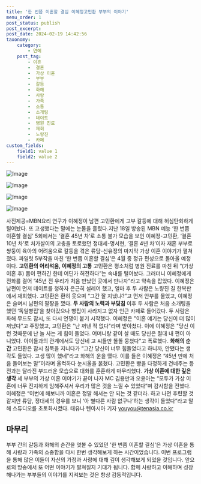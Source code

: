 ```yaml
---
title: '한 번쯤 이혼할 결심 이혜정고민환 부부의 이야기'
menu_order: 1
post_status: publish
post_excerpt: 
post_date: 2024-02-19 14:42:56
taxonomy:
    category:
        - 연예
    post_tag:
        - 이혼
        -  결혼
        -  가상 이혼
        -  부부
        -  갈등
        -  화해
        -  사랑
        -  가족
        -  소통
        -  소개팅
        -  데이트
        -  병원 진료
        -  재회
        -  노량진
        -  카페
custom_fields:
    field1: value 1
    field2: value 2
---
```


![Image](https://mimgnews.pstatic.net/image/312/2024/02/19/0000649665_001_20240219081701309.jpg?type=w540)

![Image](https://ssl.pstatic.net/mimgnews/image/312/2024/02/19/0000649665_002_20240219081701345.jpg?type=w540)

![Image](https://mimgnews.pstatic.net/image/312/2024/02/19/0000649665_003_20240219081701374.jpg?type=w540)

![Image](https://ssl.pstatic.net/mimgnews/image/312/2024/02/19/0000649665_004_20240219081701407.jpg?type=w540)

사진제공=MBN요리 연구가 이혜정이 남편 고민환에게 고부 갈등에 대해 허심탄회하게 털어놨다. 또 고생했다는 말에는 눈물을 흘렸다.지난 18일 방송된 MBN 예능 ‘한 번쯤 이혼할 결심’ 5회에서는 ‘결혼 45년 차’로 소통 불가 모습을 보인 이혜정-고민환, ‘결혼 10년 차’로 처가살이의 고충을 토로했던 정대세-명서현, ‘결혼 4년 차’이자 재혼 부부로 쌍둥이 육아의 어려움으로 갈등을 겪은 류담-신유정의 마지막 가상 이혼 이야기가 펼쳐졌다. 파일럿 5부작을 마친 ‘한 번쯤 이혼할 결심’은 4월 중 정규 편성으로 돌아올 예정이다.
**고민환의 어리석음, 이혜정의 고통**
고민환은 평소처럼 병원 진료를 마친 뒤 “(가상 이혼 후) 몸이 편하긴 한데 어딘가 허전하다”는 속내를 털어놨다. 그러더니 이혜정에게 전화를 걸어 “45년 전 우리가 처음 만났던 곳에서 만나자”라고 약속을 잡았다. 이혜정은 남편이 먼저 데이트를 청하자 은근히 설레어 했고, 얼마 후 두 사람은 노량진 길 한복판에서 재회했다. 고민환은 환히 웃으며 “그간 잘 지냈냐?”고 먼저 안부를 물었고, 이혜정은 슬며시 남편의 팔짱을 꼈다.
**두 사람의 노력과 부딪침**
이후 두 사람은 처음 소개팅을 했던 ‘독일빵집’을 찾아갔으나 빵집이 사라지고 없자 인근 카페로 들어갔다. 두 사람은 화해 무드도 잠시, 또 다시 언쟁이 붙기 시작했다. 이혜정은 "이혼 얘기는 당신이 더 많이 꺼냈다"고 주장했고, 고민환은 "난 꺼낸 적 없다"라며 받아쳤다. 이에 이혜정은 "당신 이런 것때문에 난 늘 사는 게 힘이 들었다. 어머니랑 같이 살 때도 당신은 절대 내 편이 아니었다. 아이들과의 관계에서도 당신네 고 씨들만 똘똘 뭉쳤다"고 폭로했다.
**화해의 순간**
고민환은 잠시 침묵을 지니다가 “그간 당신이 너무 힘들었다고 하니까, 안됐다는 생각도 들었다. 고생 많이 했네”라고 화해의 운을 뗐다. 이를 들은 이혜정은 “45년 만에 처음 들어보는 말”이라며 울컥하다 눈시울을 붉혔다. 고민환은 빵을 다정하게 건네주는 등 전과는 달라진 부드러운 모습으로 대화를 훈훈하게 마무리했다.
**가상 이혼에 대한 깊은 생각**
세 부부의 가상 이혼 이야기가 끝이 나자 MC 김용만과 오윤아는 “모두가 가상 이혼에 너무 진지하게 임해주셔서 우리가 많은 것을 느낄 수 있었다”며 감사함을 전했다. 이혜정은 “이번에 해보니까 이혼은 정말 해서는 안 되는 것 같더라. 하고 나면 후련할 것 같지만 류담, 정대세의 경우를 보니 ‘아 별다른 사람 없구나’하는 생각이 들었다”라고 말해 스튜디오를 초토화시켰다. 태유나 텐아시아 기자 youyou@tenasia.co.kr
## 마무리
부부 간의 갈등과 화해의 순간을 엿볼 수 있었던 '한 번쯤 이혼할 결심'은 가상 이혼을 통해 사랑과 가족의 소중함을 다시 한번 생각해보게 하는 시간이었습니다. 이번 프로그램을 통해 많은 이들이 자신의 가정과 사랑에 대해 깊이 생각해보게 되었을 것입니다. 앞으로의 방송에서 또 어떤 이야기가 펼쳐질지 기대가 됩니다. 함께 사랑하고 이해하며 성장해나가는 부부들의 이야기를 지켜보는 것은 항상 감동적입니다.
